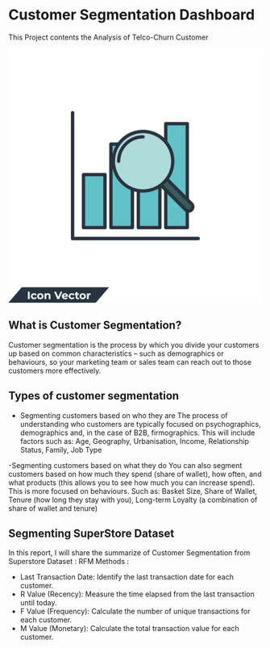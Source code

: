 # Customer Segmentation Dashboard
This Project contents the Analysis of Telco-Churn Customer

<img src = "analysis-logo.jpg">

## What is Customer Segmentation?

Customer segmentation is the process by which you divide your customers up based on common characteristics – such as demographics or behaviours, so your marketing team or sales team can reach out to those customers more effectively.


## Types of customer segmentation

- Segmenting customers based on who they are
The process of understanding who customers are typically focused on psychographics, demographics and, in the case of B2B, firmographics. This will include factors such as: Age, Geography, Urbanisation, Income, Relationship Status, Family, Job Type

-Segmenting customers based on what they do
You can also segment customers based on how much they spend (share of wallet), how often, and what products (this allows you to see how much you can increase spend). This is more focused on behaviours. Such as: Basket Size, Share of Wallet, Tenure (how long they stay with you), Long-term Loyalty (a combination of share of wallet and tenure)


## Segmenting SuperStore Dataset

In this report, I will share the summarize of Customer Segmentation from Superstore Dataset :
RFM Methods : 
- Last Transaction Date: Identify the last transaction date for each customer.
- R Value (Recency): Measure the time elapsed from the last transaction until today.
- F Value (Frequency): Calculate the number of unique transactions for each customer.
- M Value (Monetary): Calculate the total transaction value for each customer.
